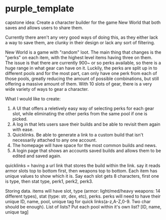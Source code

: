 # purple_template

capstone idea:
Create a character builder for the game New World that both saves and allows users to share them.

Currently there aren't any very good ways of doing this, as they either lack a way to save them, are clunky in their design or lack any sort of filtering.

New World is a game with "random" loot.  The main thing that changes is the "perks" on each item, with the highest level items having three on them.  The issue is that there are currently 900~ or so perks available, so there is a huge range in what gear can have on it.  Luckily, the perks are split up in to different pools and for the most part, can only have one perk from each of those pools, greatly reducing the amount of possible combinations, but still offering a massive amount of them.  With 10 slots of gear, there is a very wide variety of ways to gear a character.


What I would like to create:

1. A UI that offers a reletively easy way of selecting perks for each gear slot, while eliminating the other perks from the same pool if one is picked.
2. A log in that lets users save their builds and be able to revisit them again with ease.
3. Quicklinks.  Be able to generate a link to a custom build that isn't necessarily attached to any one account.
4. The homepage will have space for the most common builds and news.
5. A login page that shows an accounts saved builds and allows them to be edited and saved again.

quicklinks = having a url link that stores the build within the link.  say it reads armor slots top to bottom first, then weapons top to bottom.  Each item has unique values to show which it is.  Say each slot gets 8 characters, first one is type, then stat type, perk1, perk2, perk3.  

Storing data.
items will have slot, type (armor: light/med/heavy weapons: 14 different types), stat (type: str, dex, etc), perks.
perks will need to have their unique ID, name, pool, unique tag for quick links(a-z,A-Z,0-9.  Two char should be enough).  List of lists?  Put each pool within it's own list? [ID, name, unique tag]
